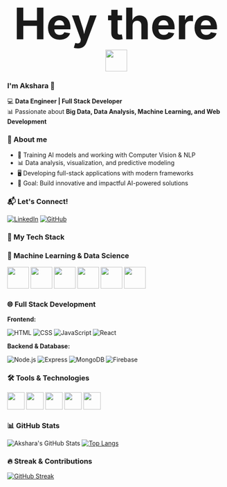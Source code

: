 <p align="center">
  <strong><span style="font-size: 100px;">Hey there</span></strong>
  <img src="https://media.giphy.com/media/hvRJCLFzcasrR4ia7z/giphy.gif" width="50px">
</p>


### I'm Akshara 🚀  

💻 **Data Engineer | Full Stack Developer**  
📊 Passionate about **Big Data, Data Analysis, Machine Learning, and Web Development**  


### 🚀 About me  
  - 🤖 Training AI models and working with Computer Vision & NLP  
  - 📊 Data analysis, visualization, and predictive modeling  
  - 🖥️ Developing full-stack applications with modern frameworks   
  - 🎯 Goal: Build innovative and impactful AI-powered solutions

### 📬 Let's Connect!  
  [![LinkedIn](https://img.shields.io/badge/LinkedIn-blue?style=flat&logo=linkedin)](https://www.linkedin.com/in/akshara-kalaiselvan-626b832a0/)
  [![GitHub](https://img.shields.io/badge/GitHub-181717?style=for-the-badge&logo=github&logoColor=white)](https://github.com/Akshara095)  


### 🚀 My Tech Stack 

  ### 🤖 Machine Learning & Data Science  
  <p>
      <img src="https://cdn.jsdelivr.net/gh/devicons/devicon/icons/python/python-original.svg" width="50px"/>
      <img src="https://upload.wikimedia.org/wikipedia/commons/2/2d/Tensorflow_logo.svg" width="50px"/>
      <img src="https://upload.wikimedia.org/wikipedia/commons/1/10/PyTorch_logo_icon.svg" width="50px"/>
      <img src="https://upload.wikimedia.org/wikipedia/commons/0/05/Scikit_learn_logo_small.svg" width="50px"/>
      <img src="https://upload.wikimedia.org/wikipedia/commons/e/ed/Pandas_logo.svg" width="50px"/>
      <img src="https://upload.wikimedia.org/wikipedia/commons/3/31/NumPy_logo_2020.svg" width="50px"/>
    </p>

  ### 🌐 Full Stack Development
   **Frontend:** 

   ![HTML](https://skillicons.dev/icons?i=html)
   ![CSS](https://skillicons.dev/icons?i=css)
   ![JavaScript](https://skillicons.dev/icons?i=javascript)
   ![React](https://skillicons.dev/icons?i=react)

   **Backend & Database:** 

   ![Node.js](https://skillicons.dev/icons?i=nodejs)
   ![Express](https://skillicons.dev/icons?i=express)
   ![MongoDB](https://skillicons.dev/icons?i=mongodb)
   ![Firebase](https://skillicons.dev/icons?i=firebase)

### 🛠️ Tools & Technologies
  <p>
  <img src="https://upload.wikimedia.org/wikipedia/commons/c/cf/New_Power_BI_Logo.svg" width="40px" height="40px" />
  <img src="https://upload.wikimedia.org/wikipedia/commons/3/38/Jupyter_logo.svg" width="40px" height="40px" />
  <img src="https://cdn.jsdelivr.net/gh/devicons/devicon/icons/vscode/vscode-original.svg" width="40px" height="40px" />
  <img src="https://upload.wikimedia.org/wikipedia/commons/3/33/Figma-logo.svg" width="40px" height="40px" />
  <img src="https://upload.wikimedia.org/wikipedia/commons/3/3f/Git_icon.svg" width="40px" height="40px" />
 </p>



### 📊 GitHub Stats  
  ![Akshara's GitHub Stats](https://github-readme-stats.vercel.app/api?username=Akshara095&show_icons=true&theme=radical)  [![Top Langs](https://github-readme-stats.vercel.app/api/top-langs/?username=Akshara095&layout=compact&theme=tokyonight)](https://github.com/anuraghazra/github-readme-stats)


### 🔥 Streak & Contributions  
  [![GitHub Streak](https://github-readme-streak-stats.herokuapp.com/?user=Akshara095&theme=dark)](https://git.io/streak-stats)  




